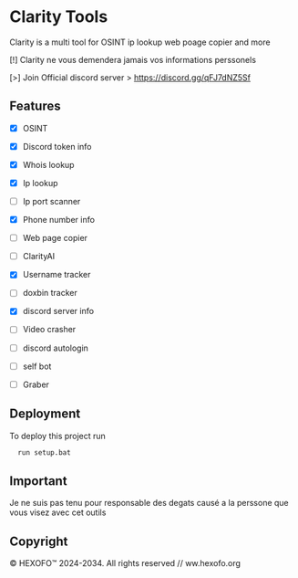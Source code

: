 
# Clarity Tools

Clarity is a multi tool for OSINT ip lookup web poage copier and more

[!] Clarity ne vous demendera jamais vos informations perssonels

[>] Join Official discord server > https://discord.gg/qFJ7dNZ5Sf

## Features

- [x] OSINT
- [x] Discord token info
- [x] Whois lookup
- [X] Ip lookup
- [ ] Ip port scanner
- [x] Phone number info
- [ ] Web page copier
- [ ] ClarityAI
- [x] Username tracker
- [ ] doxbin tracker
- [x] discord server info
- [ ] Video crasher
- [ ] discord autologin
- [ ] self bot
- [ ] Graber



## Deployment

To deploy this project run 

```bash
  run setup.bat
```
## Important
Je ne suis pas tenu pour responsable des degats causé a la perssone que vous visez avec cet outils

## Copyright
© HEXOFO™ 2024-2034. All rights reserved // ww.hexofo.org
